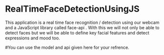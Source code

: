 # RealTimeFaceDetectionUsingJS
This application is a real time face recognition / detection using our webcam and a JavaScript library called face-api . With this we will not only be able to detect faces but we will be able to define key facial features and detect expressions and mood too.

#You can use the model and api given here for your refrence.
